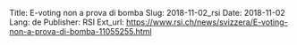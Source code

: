 Title: E-voting non a prova di bomba
Slug: 2018-11-02_rsi
Date: 2018-11-02
Lang: de
Publisher: RSI
Ext_url: https://www.rsi.ch/news/svizzera/E-voting-non-a-prova-di-bomba-11055255.html